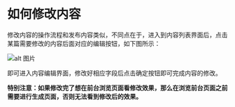# 如何修改内容

修改内容的操作流程和发布内容类似，不同点在于，进入到内容列表界面后，点击某篇需要修改的内容后面对应的编辑按钮，如下图所示：

![alt 图片](/assets/img/use/20220125091724.png)

即可进入内容编辑界面，修改好相应字段后点击确定按钮即可完成内容的修改。

**特别注意：如果修改完了想在前台浏览页面看修改效果，那么在浏览前台页面之前需要进行生成页面，否则无法看到修改后的效果。**
